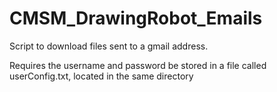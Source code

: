 # CMSM_DrawingRobot_Emails

Script to download files sent to a gmail address.

Requires the username and password be stored in a file called userConfig.txt, located in the same directory
